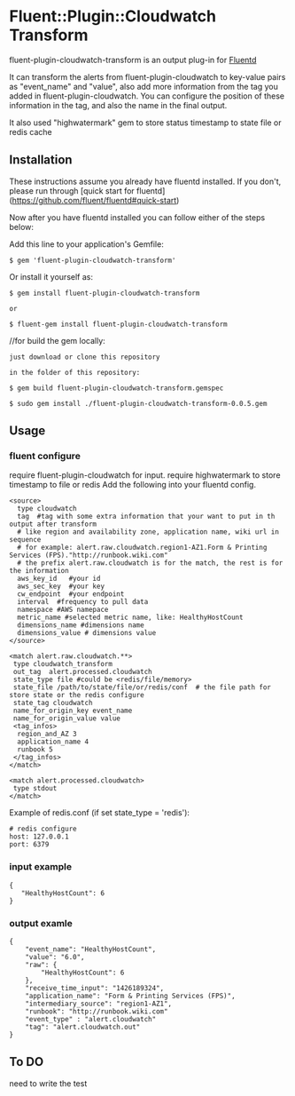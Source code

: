 # Fluent::Plugin::Cloudwatch Transform

fluent-plugin-cloudwatch-transform is an output plug-in for [Fluentd](http://fluentd.org)

It can transform the alerts from fluent-plugin-cloudwatch to key-value pairs as "event_name" and "value", 
also add more information from the tag you added in fluent-plugin-cloudwatch.
You can configure the position of these information in the tag, and also the name in the final output.

It also used "highwatermark" gem to store status timestamp to state file or redis cache

## Installation

These instructions assume you already have fluentd installed. 
If you don't, please run through [quick start for fluentd] (https://github.com/fluent/fluentd#quick-start)

Now after you have fluentd installed you can follow either of the steps below:



Add this line to your application's Gemfile:

    $ gem 'fluent-plugin-cloudwatch-transform'

Or install it yourself as:

    $ gem install fluent-plugin-cloudwatch-transform
    
    or	

    $ fluent-gem install fluent-plugin-cloudwatch-transform

//for build the gem locally:

    just download or clone this repository

    in the folder of this repository:

    $ gem build fluent-plugin-cloudwatch-transform.gemspec

    $ sudo gem install ./fluent-plugin-cloudwatch-transform-0.0.5.gem
    

## Usage

### fluent configure
require fluent-plugin-cloudwatch for input.
require highwatermark to store timestamp to file or redis
Add the following into your fluentd config.

    <source>
      type cloudwatch
      tag  #tag with some extra information that your want to put in th output after transform 
      # like region and availability zone, application name, wiki url in sequence  
      # for example: alert.raw.cloudwatch.region1-AZ1.Form & Printing Services (FPS)."http://runbook.wiki.com"
      # the prefix alert.raw.cloudwatch is for the match, the rest is for the information
      aws_key_id   #your id 
      aws_sec_key  #your key
      cw_endpoint  #your endpoint
      interval  #frequency to pull data
      namespace #AWS namepace
      metric_name #selected metric name, like: HealthyHostCount 
      dimensions_name #dimensions name
      dimensions_value # dimensions value
    </source>

    <match alert.raw.cloudwatch.**>
     type cloudwatch_transform
     out_tag  alert.processed.cloudwatch
     state_type file #could be <redis/file/memory>
     state_file /path/to/state/file/or/redis/conf  # the file path for store state or the redis configure
     state_tag cloudwatch
     name_for_origin_key event_name
     name_for_origin_value value
     <tag_infos>
      region_and_AZ 3
      application_name 4
      runbook 5
     </tag_infos>
    </match>

    <match alert.processed.cloudwatch> 
     type stdout
    </match>


Example of redis.conf (if set state_type = 'redis'):

```
# redis configure
host: 127.0.0.1
port: 6379

```


### input example
    {
       "HealthyHostCount": 6
    }


### output examle

    {
        "event_name": "HealthyHostCount",
        "value": "6.0",
        "raw": {
            "HealthyHostCount": 6
        },
        "receive_time_input": "1426189324",
        "application_name": "Form & Printing Services (FPS)",
        "intermediary_source": "region1-AZ1",
        "runbook": "http://runbook.wiki.com"
        "event_type" : "alert.cloudwatch"
        "tag": "alert.cloudwatch.out"
    }

## To DO
need to write the test





